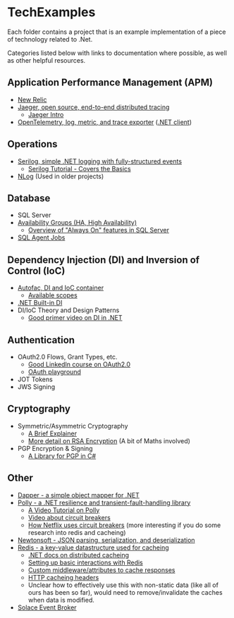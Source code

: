 # TechExamples
Each folder contains a project that is an example implementation of a piece of technology related to .Net.

Categories listed below with links to documentation where possible, as well as other helpful resources.

## Application Performance Management (APM)
- [New Relic](https://docs.newrelic.com/) 
- [Jaeger, open source, end-to-end distributed tracing](https://www.jaegertracing.io/)
   - [Jaeger Intro](https://www.youtube.com/watch?v=UNqilb9_zwY) 
- [OpenTelemetry, log, metric, and trace exporter](https://opentelemetry.io/docs/) ([.NET client](https://github.com/open-telemetry/opentelemetry-dotnet))

## Operations
- [Serilog, simple .NET logging with fully-structured events](https://serilog.net/)
   - [Serilog Tutorial - Covers the Basics](https://www.youtube.com/watch?v=_iryZxv8Rxw) 
- [NLog](https://nlog-project.org/) (Used in older projects)

## Database
- SQL Server
- [Availability Groups (HA, High Availability)](https://docs.microsoft.com/en-us/sql/database-engine/availability-groups/windows/always-on-availability-groups-sql-server?view=sql-server-ver15)
   - [Overview of "Always On" features in SQL Server](https://youtu.be/HuXVpNTbknM) 
- [SQL Agent Jobs](https://docs.microsoft.com/en-us/sql/ssms/agent/sql-server-agent?view=sql-server-ver15)

## Dependency Injection (DI) and Inversion of Control (IoC)
- [Autofac, DI and IoC container](https://autofac.org/)
   - [Available scopes](https://autofaccn.readthedocs.io/en/latest/lifetime/instance-scope.html)   
- [.NET Built-in DI](https://docs.microsoft.com/en-us/dotnet/core/extensions/dependency-injection)
- DI/IoC Theory and Design Patterns 
   - [Good primer video on DI in .NET](https://www.youtube.com/watch?v=0x2KW-dJDQU&ab_channel=JetBrainsTV)

## Authentication
- OAuth2.0 Flows, Grant Types, etc.
  - [Good LinkedIn course on OAuth2.0](https://www.linkedin.com/learning/web-security-oauth-and-openid-connect-2)
  - [OAuth playground](http://oauth.com/playground/)
- JOT Tokens
- JWS Signing

## Cryptography
- Symmetric/Asymmetric Cryptography
   - [A Brief Explainer](https://www.youtube.com/watch?v=AQDCe585Lnc)
   - [More detail on RSA Encryption](https://www.comparitech.com/blog/information-security/rsa-encryption/) (A bit of Maths involved)
- PGP Encryption & Signing
   - [A Library for PGP in C#](https://github.com/mattosaurus/PgpCore) 

## Other
- [Dapper - a simple object mapper for .NET](https://github.com/DapperLib/Dapper)
- [Polly - a .NET resilience and transient-fault-handling library](https://github.com/App-vNext/Polly)
   - [A Video Tutorial on Polly](https://www.youtube.com/watch?v=yXzn6HxTufM&list=PLUOequmGnXxM1L_nj63YIWB8B5wdNk6dA&index=1) 
   - [Video about circuit breakers](https://youtu.be/JljTcjt798c)
   - [How Netflix uses circuit breakers](https://netflixtechblog.com/making-the-netflix-api-more-resilient-a8ec62159c2d) (more interesting if you do some research into redis and cacheing)
- [Newtonsoft - JSON parsing, serialization, and deserialization](https://www.newtonsoft.com/json)
- [Redis - a key-value datastructure used for cacheing](https://redis.io/)
   - [.NET docs on distributed cacheing](https://docs.microsoft.com/en-us/aspnet/core/performance/caching/distributed?view=aspnetcore-5.0)
   - [Setting up basic interactions with Redis](https://youtu.be/jwek4w6als4)
   - [Custom middleware/attributes to cache responses](https://youtu.be/KboCpJGa9ag)
   - [HTTP cacheing headers](https://docs.microsoft.com/en-us/aspnet/core/performance/caching/response?view=aspnetcore-5.0)
   - Unclear how to effectively use this with non-static data (like all of ours has been so far), would need to remove/invalidate the caches when data is modified.
- [Solace Event Broker](https://docs.solace.com/Solace-PubSub-Platform.htm)
